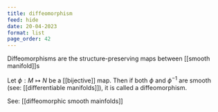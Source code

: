 ```yaml
---
title: diffeomorphism
feed: hide
date: 20-04-2023
format: list
page_order: 42
---
```



Diffeomorphisms are the structure-preserving maps between [[smooth manifold]]s

Let $\phi: M\mapsto N$ be a [[bijective]] map. Then if both $\phi$ and $\phi^{-1}$ are smooth (see: [[differentiable manifolds]]), it is called a diffeomorphism.

See: [[diffeomorphic smooth mainfolds]]